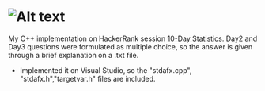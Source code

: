 # ![Alt text](https://hrcdn.net/hackerrank/assets/brand/typemark_60x200-7663393e8fa881c15057b1a46b8e61e3.svg) 


My C++ implementation on HackerRank session [10-Day Statistics](https://www.hackerrank.com/domains/tutorials/10-days-of-statistics). Day2 and Day3 questions were formulated as multiple choice, so the answer is given through a brief explanation on a .txt file. 
- Implemented it on Visual Studio, so the "stdafx.cpp", "stdafx.h","targetvar.h" files are included.
